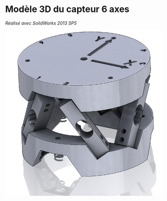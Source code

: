 # Modèle 3D du capteur 6 axes
_Réalisé avec SolidWorks 2013 SP5_


![Capteur](modeles/Capteur_AM_6axes/Capteur6axes.png)
